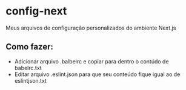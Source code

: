 # config-next
Meus arquivos de configuração personalizados do ambiente Next.js

## Como fazer:

- Adicionar arquivo .balbelrc e copiar para dentro o contúdo de babelrc.txt 
- Editar arquivo .eslint.json para que seu conteúdo fique igual ao de eslintjson.txt
